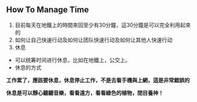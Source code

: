 ## How To Manage Time

1. 目前每天在地鐵上的時間來回至少有30分鐘，這30分鐘是可以完全利用起來的
2. 如何让自己快速行动及如何让团队快速行动及如何让其他人快速行动
3. 休息
 * 可以统筹时间进行休息，比如在地鐵上，公交上。
 * 休息的方式

**工作累了，應該要休息，休息停止工作，不是去看手機與上網，這是非常錯誤的**

**休息是可以靜心聽聽音樂，看看遠方，看看綠色的植物，閉目養神！**

